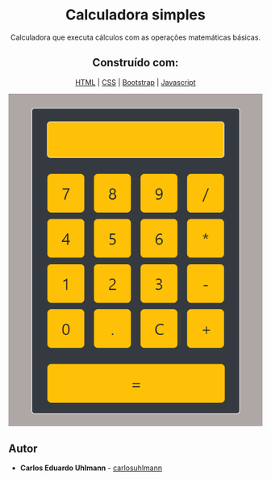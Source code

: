 <h1 align="center">
  Calculadora simples 
</h1>

<p align="center">
  Calculadora que executa cálculos com as operações matemáticas básicas.
</p>

<h2 align="center">
 Construído com:   
</h2>


 
<div align="center">

[HTML](https://www.w3schools.com/html/default.asp) | [CSS](https://maven.apache.org/) | [Bootstrap](https://getbootstrap.com/) | [Javascript](https://developer.mozilla.org/pt-BR/docs/Aprender/Getting_started_with_the_web/JavaScript_basico)
  
</div>
 
 <p align="center">
  <img alt="GitHub top language" src="https://github.com/carlosuhlmann/calculadora/blob/master/calc.gif">
 </p>
 
 ## Autor

* **Carlos Eduardo Uhlmann** - [carlosuhlmann](https://github.com/carlosuhlmann)



 
 






 













 



